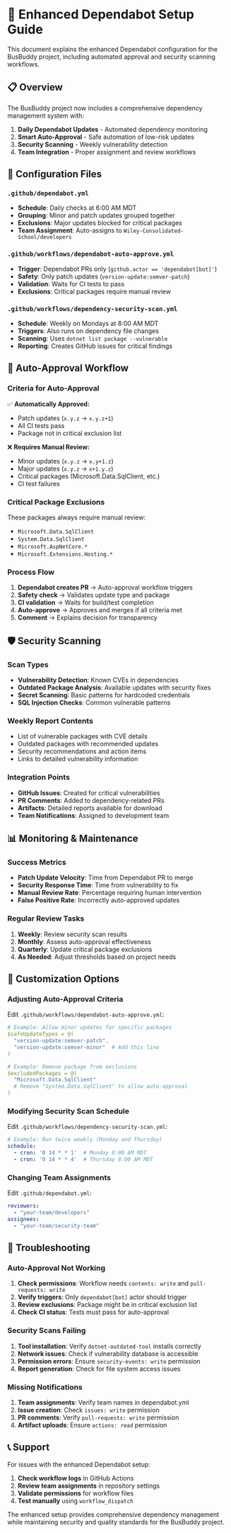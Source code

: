 # 🤖 Enhanced Dependabot Setup Guide

This document explains the enhanced Dependabot configuration for the BusBuddy project, including automated approval and security scanning workflows.

## 📋 Overview

The BusBuddy project now includes a comprehensive dependency management system with:

1. **Daily Dependabot Updates** - Automated dependency monitoring
2. **Smart Auto-Approval** - Safe automation of low-risk updates  
3. **Security Scanning** - Weekly vulnerability detection
4. **Team Integration** - Proper assignment and review workflows

## 🔧 Configuration Files

### `.github/dependabot.yml`
- **Schedule**: Daily checks at 6:00 AM MDT
- **Grouping**: Minor and patch updates grouped together
- **Exclusions**: Major updates blocked for critical packages
- **Team Assignment**: Auto-assigns to `Wiley-Consolidated-School/developers`

### `.github/workflows/dependabot-auto-approve.yml`
- **Trigger**: Dependabot PRs only (`github.actor == 'dependabot[bot]'`)
- **Safety**: Only patch updates (`version-update:semver-patch`)
- **Validation**: Waits for CI tests to pass
- **Exclusions**: Critical packages require manual review

### `.github/workflows/dependency-security-scan.yml`
- **Schedule**: Weekly on Mondays at 8:00 AM MDT
- **Triggers**: Also runs on dependency file changes
- **Scanning**: Uses `dotnet list package --vulnerable`
- **Reporting**: Creates GitHub issues for critical findings

## 🚀 Auto-Approval Workflow

### Criteria for Auto-Approval
✅ **Automatically Approved:**
- Patch updates (`x.y.z` → `x.y.z+1`)
- All CI tests pass
- Package not in critical exclusion list

❌ **Requires Manual Review:**
- Minor updates (`x.y.z` → `x.y+1.z`)
- Major updates (`x.y.z` → `x+1.y.z`)
- Critical packages (Microsoft.Data.SqlClient, etc.)
- CI test failures

### Critical Package Exclusions
These packages always require manual review:
- `Microsoft.Data.SqlClient`
- `System.Data.SqlClient`
- `Microsoft.AspNetCore.*`
- `Microsoft.Extensions.Hosting.*`

### Process Flow
1. **Dependabot creates PR** → Auto-approval workflow triggers
2. **Safety check** → Validates update type and package
3. **CI validation** → Waits for build/test completion
4. **Auto-approve** → Approves and merges if all criteria met
5. **Comment** → Explains decision for transparency

## 🛡️ Security Scanning

### Scan Types
- **Vulnerability Detection**: Known CVEs in dependencies
- **Outdated Package Analysis**: Available updates with security fixes
- **Secret Scanning**: Basic patterns for hardcoded credentials
- **SQL Injection Checks**: Common vulnerable patterns

### Weekly Report Contents
- List of vulnerable packages with CVE details
- Outdated packages with recommended updates
- Security recommendations and action items
- Links to detailed vulnerability information

### Integration Points
- **GitHub Issues**: Created for critical vulnerabilities
- **PR Comments**: Added to dependency-related PRs
- **Artifacts**: Detailed reports available for download
- **Team Notifications**: Assigned to development team

## 📊 Monitoring & Maintenance

### Success Metrics
- **Patch Update Velocity**: Time from Dependabot PR to merge
- **Security Response Time**: Time from vulnerability to fix
- **Manual Review Rate**: Percentage requiring human intervention
- **False Positive Rate**: Incorrectly auto-approved updates

### Regular Review Tasks
1. **Weekly**: Review security scan results
2. **Monthly**: Assess auto-approval effectiveness
3. **Quarterly**: Update critical package exclusions
4. **As Needed**: Adjust thresholds based on project needs

## 🔧 Customization Options

### Adjusting Auto-Approval Criteria
Edit `.github/workflows/dependabot-auto-approve.yml`:

```yaml
# Example: Allow minor updates for specific packages
$safeUpdateTypes = @(
  "version-update:semver-patch",
  "version-update:semver-minor"  # Add this line
)

# Example: Remove package from exclusions
$excludedPackages = @(
  "Microsoft.Data.SqlClient"
  # Remove "System.Data.SqlClient" to allow auto-approval
)
```

### Modifying Security Scan Schedule
Edit `.github/workflows/dependency-security-scan.yml`:

```yaml
# Example: Run twice weekly (Monday and Thursday)
schedule:
  - cron: '0 14 * * 1'  # Monday 8:00 AM MDT
  - cron: '0 14 * * 4'  # Thursday 8:00 AM MDT
```

### Changing Team Assignments
Edit `.github/dependabot.yml`:

```yaml
reviewers:
  - "your-team/developers"
assignees:
  - "your-team/security-team"
```

## 🚨 Troubleshooting

### Auto-Approval Not Working
1. **Check permissions**: Workflow needs `contents: write` and `pull-requests: write`
2. **Verify triggers**: Only `dependabot[bot]` actor should trigger
3. **Review exclusions**: Package might be in critical exclusion list
4. **Check CI status**: Tests must pass for auto-approval

### Security Scans Failing
1. **Tool installation**: Verify `dotnet-outdated-tool` installs correctly
2. **Network issues**: Check if vulnerability database is accessible
3. **Permission errors**: Ensure `security-events: write` permission
4. **Report generation**: Check for file system access issues

### Missing Notifications
1. **Team assignments**: Verify team names in dependabot.yml
2. **Issue creation**: Check `issues: write` permission
3. **PR comments**: Verify `pull-requests: write` permission
4. **Artifact uploads**: Ensure `actions: read` permission

## 📞 Support

For issues with the enhanced Dependabot setup:

1. **Check workflow logs** in GitHub Actions
2. **Review team assignments** in repository settings
3. **Validate permissions** for workflow files
4. **Test manually** using `workflow_dispatch`

The enhanced setup provides comprehensive dependency management while maintaining security and quality standards for the BusBuddy project.
